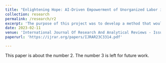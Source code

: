 ```yaml
---
title: "Enlightening Hope: AI-Driven Empowerment of Unorganized Labor in Developing Nations"
collection: research
permalink: /research/r2
excerpt: 'The purpose of this project was to develop a method that would benefit the unorganised sectors of the economy while improving people's lives. It centred on the use of federated learning and the upholding of data privacy in such systems.'
date: 2023-02-11
venue: 'International Journal Of Research And Analytical Reviews - Issue 3, Volume 10'
paperurl: 'https://ijrar.org/papers/IJRAR23C3314.pdf'

---
```

This paper is about the number 2. The number 3 is left for future work.

